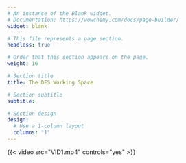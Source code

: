 ```yaml
---
# An instance of the Blank widget.
# Documentation: https://wowchemy.com/docs/page-builder/
widget: blank

# This file represents a page section.
headless: true

# Order that this section appears on the page.
weight: 16

# Section title
title: The DES Working Space

# Section subtitle
subtitle:

# Section design
design:
  # Use a 1-column layout
  columns: "1"
---
```

{{< video src="VID1.mp4" controls="yes" >}}
